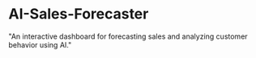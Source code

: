 # AI-Sales-Forecaster
"An interactive dashboard for forecasting sales and analyzing customer behavior using AI."
